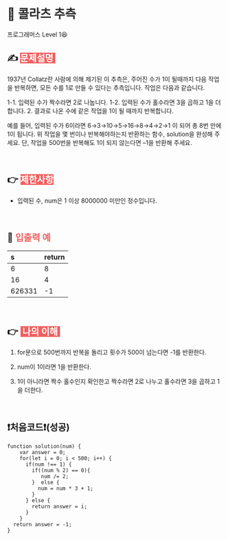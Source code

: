 # 📖 <span style="color:#2c2c2c;">콜라츠 추측</span>

프로그래머스 Level 1😆

## ✍ <span style="color:#fff;background-color:#F15F5F"> 문제설명 </span>

1937년 Collatz란 사람에 의해 제기된 이 추측은, 주어진 수가 1이 될때까지 다음 작업을 반복하면, 모든 수를 1로 만들 수 있다는 추측입니다. 작업은 다음과 같습니다.

1-1. 입력된 수가 짝수라면 2로 나눕니다.
1-2. 입력된 수가 홀수라면 3을 곱하고 1을 더합니다. 2. 결과로 나온 수에 같은 작업을 1이 될 때까지 반복합니다.

예를 들어, 입력된 수가 6이라면 6→3→10→5→16→8→4→2→1 이 되어 총 8번 만에 1이 됩니다. 위 작업을 몇 번이나 반복해야하는지 반환하는 함수, solution을 완성해 주세요. 단, 작업을 500번을 반복해도 1이 되지 않는다면 –1을 반환해 주세요.

<br>

## 👉 <span style="color:#fff;background-color:#F15F5F"> 제한사항 </span>

- 입력된 수, num은 1 이상 8000000 미만인 정수입니다.

<br>

## 🧐 <span style="color:#F15F5F;">입출력 예</span>

| s      | return |
| :----- | ------ |
| 6      | 8      |
| 16     | 4      |
| 626331 | -1     |

<br>

## 👉 <span style="color:#fff;background-color:#F15F5F"> 나의 이해 </span>

1. for문으로 500번까지 반복을 돌리고 횟수가 500이 넘는다면 -1를 반환한다.

2. num이 1이라면 1을 반환한다.

3. 1이 아니라면 짝수 홀수인지 확인한고 짝수라면 2로 나누고 홀수라면 3을 곱하고 1을 더한다.

<br>

## ❗처음코드❗(성공)

```
function solution(num) {
    var answer = 0;
    for(let i = 0; i < 500; i++) {
      if(num !== 1) {
        if((num % 2) == 0){
           num /= 2;
        }  else {
          num = num * 3 + 1;
        }
      } else {
        return answer = i;
      }
    }
  return answer = -1;
}
```
